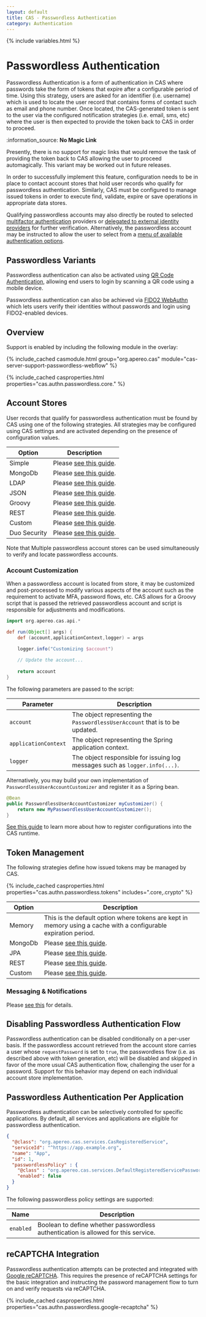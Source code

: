 ```yaml
---
layout: default
title: CAS - Passwordless Authentication
category: Authentication
---
```

{% include variables.html %}

# Passwordless Authentication

Passwordless Authentication is a form of authentication in CAS where passwords take the 
form of tokens that expire after a configurable period of time. 
Using this strategy, users are asked for an identifier (i.e. username) which is used to locate the user record 
that contains forms of contact such as email and phone
number. Once located, the CAS-generated token is sent to the user via the configured notification 
strategies (i.e. email, sms, etc) where the user is then expected to 
provide the token back to CAS in order to proceed. 

<div class="alert alert-info">:information_source: <strong>No Magic Link</strong><p>
Presently, there is no support for magic links that would remove the task of providing the token 
back to CAS allowing the user to proceed automagically.
This variant may be worked out in future releases.</p></div>

In order to successfully implement this feature, configuration needs to be in place to contact 
account stores that hold user records who qualify for passwordless authentication. 
Similarly, CAS must be configured to manage issued tokens in order to execute find, 
validate, expire or save operations in appropriate data stores.

Qualifying passwordless accounts may also directly be routed to selected [multifactor authentication](Passwordless-Authentication-MFA.html) providers
or [delegated to external identity providers](Passwordless-Authentication-Delegation.html) for further verification. Alternatively,
the passwordless account may be instructed to allow the user to select from 
a [menu of available authentication options](Passwordless-Authentication-UserSelectionMenu.html).

## Passwordless Variants

Passwordless authentication can also be activated using [QR Code Authentication](QRCode-Authentication.html),
allowing end users to login by scanning a QR code using a mobile device.

Passwordless authentication can also be achieved via [FIDO2 WebAuthn](../mfa/FIDO2-WebAuthn-Authentication.html) which lets users 
verify their identities without passwords and login using FIDO2-enabled devices.

## Overview

Support is enabled by including the following module in the overlay:

{% include_cached casmodule.html group="org.apereo.cas" module="cas-server-support-passwordless-webflow" %}

{% include_cached casproperties.html properties="cas.authn.passwordless.core." %}

## Account Stores

User records that qualify for passwordless authentication must 
be found by CAS using one of the following strategies. All strategies may be configured
using CAS settings and are activated depending on the presence of configuration values.

| Option       | Description                                                                    |
|--------------|--------------------------------------------------------------------------------|
| Simple       | Please [see this guide](Passwordless-Authentication-Storage-Simple.html).      |
| MongoDb      | Please [see this guide](Passwordless-Authentication-Storage-MongoDb.html).     |
| LDAP         | Please [see this guide](Passwordless-Authentication-Storage-LDAP.html).        |
| JSON         | Please [see this guide](Passwordless-Authentication-Storage-JSON.html).        |
| Groovy       | Please [see this guide](Passwordless-Authentication-Storage-Groovy.html).      |
| REST         | Please [see this guide](Passwordless-Authentication-Storage-Rest.html).        |
| Custom       | Please [see this guide](Passwordless-Authentication-Storage-Custom.html).      |
| Duo Security | Please [see this guide](Passwordless-Authentication-Storage-DuoSecurity.html). |
      
Note that Multiple passwordless account stores can be used simultaneously to verify and locate passwordless accounts.
 
### Account Customization

When a passwordless account is located from store, it may be customized and post-processed to modify
various aspects of the account such as the requirement to activate MFA, password flows, etc. CAS allows
for a Groovy script that is passed the retrieved passwordless account and script is responsible for adjustments
and modifications.

```groovy
import org.apereo.cas.api.*

def run(Object[] args) {
    def (account,applicationContext,logger) = args

    logger.info("Customizing $account")
    
    // Update the account...
    
    return account
}
```

The following parameters are passed to the script:

| Parameter            | Description                                                                  |
|----------------------|------------------------------------------------------------------------------|
| `account`            | The object representing the `PasswordlessUserAccount` that is to be updated. |
| `applicationContext` | The object representing the Spring application context.                      |
| `logger`             | The object responsible for issuing log messages such as `logger.info(...)`.  |
                                                                              
Alternatively, you may build your own implementation of `PasswordlessUserAccountCustomizer` and register it as a Spring bean.

```java
@Bean
public PasswordlessUserAccountCustomizer myCustomizer() {
    return new MyPasswordlessUserAccountCustomizer();
}
```

[See this guide](../configuration/Configuration-Management-Extensions.html) to learn
more about how to register configurations into the CAS runtime.

## Token Management

The following strategies define how issued tokens may be managed by CAS. 

{% include_cached casproperties.html properties="cas.authn.passwordless.tokens" includes=".core,.crypto" %}

| Option  | Description                                                                                                     |
|---------|-----------------------------------------------------------------------------------------------------------------|
| Memory  | This is the default option where tokens are kept in memory using a cache with a configurable expiration period. |
| MongoDb | Please [see this guide](Passwordless-Authentication-Tokens-MongoDb.html).                                       |
| JPA     | Please [see this guide](Passwordless-Authentication-Tokens-JPA.html).                                           |
| REST    | Please [see this guide](Passwordless-Authentication-Tokens-Rest.html).                                          |
| Custom  | Please [see this guide](Passwordless-Authentication-Tokens-Custom.html).                                        |

### Messaging & Notifications

Please [see this](Passwordless-Authentication-Notifications.html) for details.

## Disabling Passwordless Authentication Flow

Passwordless authentication can be disabled conditionally on a per-user basis. If 
the passwordless account retrieved from the account store
carries a user whose `requestPassword` is set to `true`, the passwordless flow
(i.e. as described above with token generation, etc) will
be disabled and skipped in favor of the more usual CAS authentication flow, 
challenging the user for a password. Support for this behavior may depend
on each individual account store implementation.

## Passwordless Authentication Per Application

Passwordless authentication can be selectively controlled for specific applications. By default,
all services and applications are eligible for passwordless authentication.

```json
{
  "@class": "org.apereo.cas.services.CasRegisteredService",
  "serviceId": "^https://app.example.org",
  "name": "App",
  "id": 1,
  "passwordlessPolicy" : {
    "@class" : "org.apereo.cas.services.DefaultRegisteredServicePasswordlessPolicy",
    "enabled": false
  }
}
```

The following passwordless policy settings are supported:

| Name      | Description                                                                        |
|-----------|------------------------------------------------------------------------------------|
| `enabled` | Boolean to define whether passwordless authentication is allowed for this service. |


## reCAPTCHA Integration

Passwordless authentication attempts can be protected and integrated
with [Google reCAPTCHA](https://developers.google.com/recaptcha). This requires
the presence of reCAPTCHA settings for the basic integration and instructing
the password management flow to turn on and verify requests via reCAPTCHA.

{% include_cached casproperties.html properties="cas.authn.passwordless.google-recaptcha" %}
